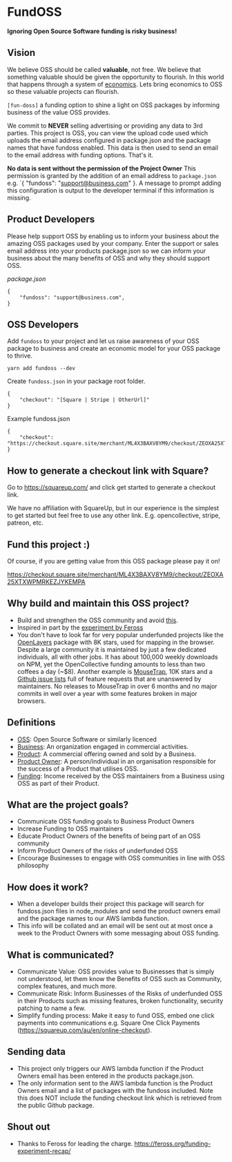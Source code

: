 # FundOSS

**Ignoring Open Source Software funding is risky business!**

## Vision

We believe OSS should be called **valuable**, not free. We believe that something valuable should be given the opportunity to flourish. In this world that happens through a system of [economics](https://en.wikipedia.org/wiki/Economics). Lets bring economics to OSS so these valuable projects can flourish.

`[fun-doss]` a funding option to shine a light on OSS packages by informing business of the value OSS provides.

We commit to **NEVER** selling advertising or providing any data to 3rd parties. This project is OSS, you can view the upload code used which uploads the email address configured in package.json and the package names that have fundoss enabled. This data is then used to send an email to the email address with funding options. That's it.

**No data is sent without the permission of the Project Owner** This permission is granted by the addition of an email address to `package.json` e.g. `{ "fundoss": "support@business.com" }. A message to prompt adding this configuration is output to the developer terminal if this information is missing.

## Product Developers

Please help support OSS by enabling us to inform your business about the amazing OSS packages used by your company. Enter the support or sales email address into your products package.json so we can inform your business about the many benefits of OSS and why they should support OSS.

*package.json*

```
{
    "fundoss": "support@business.com",
}
```

## OSS Developers

Add `fundoss` to your project and let us raise awareness of your OSS package to business and create an economic model for your OSS package to thrive.

```
yarn add fundoss --dev
```

Create `fundoss.json` in your package root folder.

```
{
    "checkout": "[Square | Stripe | OtherUrl]"
}
```

Example fundoss.json

```
{
    "checkout": "https://checkout.square.site/merchant/ML4X3BAXV8YM9/checkout/ZEOXA25XTXWPMRKEZJYKEMPA"
}
```

## How to generate a checkout link with Square?

Go to https://squareup.com/ and click get started to generate a checkout link.

We have no affiliation with SquareUp, but in our experience is the simplest to get started but feel free to use any other link. E.g. opencollective, stripe, patreon, etc.

## Fund this project :)

Of course, if you are getting value from this OSS package please pay it on!

https://checkout.square.site/merchant/ML4X3BAXV8YM9/checkout/ZEOXA25XTXWPMRKEZJYKEMPA

## Why build and maintain this OSS project?

- Build and strengthen the OSS community and avoid [this](https://github.com/pedronauck/docz/issues/1634).
- Inspired in part by the [experiment by Feross](https://feross.org/funding-experiment-recap/)
- You don't have to look far for very popular underfunded projects like the [OpenLayers](https://github.com/openlayers/openlayers) package with 8K stars, used for mapping in the browser. Despite a large community it is maintained by just a few dedicated individuals, all with other jobs. It has about 100,000 weekly downloads on NPM, yet the OpenCollective funding amounts to less than two coffees a day (~$8). Another example is [MouseTrap](https://github.com/ccampbell/mousetrap), 10K stars and a [Github issue lists](https://github.com/ccampbell/mousetrap/issues) full of feature requests that are unanswered by maintainers. No releases to MouseTrap in over 6 months and no major commits in well over a year with some features broken in major browsers.

## Definitions

- [OSS](https://en.wikipedia.org/wiki/Open-source_software): Open Source Software or similarly licenced
- [Business](https://en.wikipedia.org/wiki/Business): An organization engaged in commercial activities. 
- [Product](https://en.wikipedia.org/wiki/Product_(business)): A commercial offering owned and sold by a Business.
- [Product Owner](https://en.wikipedia.org/wiki/Scrum_(software_development)#Product_owner): A person/individual in an organisation responsible for the success of a Product that utilises OSS.
- [Funding](https://en.wikipedia.org/wiki/Funding): Income received by the OSS maintainers from a Business using OSS as part of their Product.

## What are the project goals?

 - Communicate OSS funding goals to Business Product Owners
 - Increase Funding to OSS maintainers
 - Educate Product Owners of the benefits of being part of an OSS community
 - Inform Product Owners of the risks of underfunded OSS
 - Encourage Businesses to engage with OSS communities in line with OSS philosophy

## How does it work?

- When a developer builds their project this package will search for fundoss.json files in node_modules and send the product owners email and the package names to our AWS lambda function.
- This info will be collated and an email will be sent out at most once a week to the Product Owners with some messaging about OSS funding.

## What is communicated?

- Communicate Value: OSS provides value to Businesses that is simply not understood, let them know the Benefits of OSS such as Community, complex features, and much more.
- Communicate Risk: Inform Businesses of the Risks of underfunded OSS in their Products such as missing features, broken functionality, security patching to name a few.
- Simplify funding process: Make it easy to fund OSS, embed one click payments into communications e.g. Square One Click Payments (https://squareup.com/au/en/online-checkout).

## Sending data

- This project only triggers our AWS lambda function if the Product Owners email has been entered in the products package.json.
- The only information sent to the AWS lambda function is the Product Owners email and a list of packages with the fundoss included. Note this does NOT include the funding checkout link which is retrieved from the public Github package.

## Shout out

- Thanks to Feross for leading the charge. https://feross.org/funding-experiment-recap/